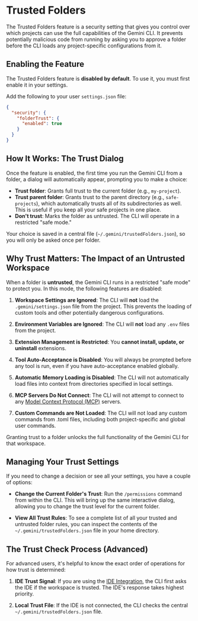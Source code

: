 # Trusted Folders

The Trusted Folders feature is a security setting that gives you control over
which projects can use the full capabilities of the Gemini CLI. It prevents
potentially malicious code from running by asking you to approve a folder before
the CLI loads any project-specific configurations from it.

## Enabling the Feature

The Trusted Folders feature is **disabled by default**. To use it, you must
first enable it in your settings.

Add the following to your user `settings.json` file:

```json
{
  "security": {
    "folderTrust": {
      "enabled": true
    }
  }
}
```

## How It Works: The Trust Dialog

Once the feature is enabled, the first time you run the Gemini CLI from a
folder, a dialog will automatically appear, prompting you to make a choice:

- **Trust folder**: Grants full trust to the current folder (e.g.,
  `my-project`).
- **Trust parent folder**: Grants trust to the parent directory (e.g.,
  `safe-projects`), which automatically trusts all of its subdirectories as
  well. This is useful if you keep all your safe projects in one place.
- **Don't trust**: Marks the folder as untrusted. The CLI will operate in a
  restricted "safe mode."

Your choice is saved in a central file (`~/.gemini/trustedFolders.json`), so you
will only be asked once per folder.

## Why Trust Matters: The Impact of an Untrusted Workspace

When a folder is **untrusted**, the Gemini CLI runs in a restricted "safe mode"
to protect you. In this mode, the following features are disabled:

1.  **Workspace Settings are Ignored**: The CLI will **not** load the
    `.gemini/settings.json` file from the project. This prevents the loading of
    custom tools and other potentially dangerous configurations.

2.  **Environment Variables are Ignored**: The CLI will **not** load any `.env`
    files from the project.

3.  **Extension Management is Restricted**: You **cannot install, update, or
    uninstall** extensions.

4.  **Tool Auto-Acceptance is Disabled**: You will always be prompted before any
    tool is run, even if you have auto-acceptance enabled globally.

5.  **Automatic Memory Loading is Disabled**: The CLI will not automatically
    load files into context from directories specified in local settings.

6.  **MCP Servers Do Not Connect**: The CLI will not attempt to connect to any
    [Model Context Protocol (MCP)](../mcp/index.md) servers.

7.  **Custom Commands are Not Loaded**: The CLI will not load any custom
    commands from .toml files, including both project-specific and global user
    commands.

Granting trust to a folder unlocks the full functionality of the Gemini CLI for
that workspace.

## Managing Your Trust Settings

If you need to change a decision or see all your settings, you have a couple of
options:

- **Change the Current Folder's Trust**: Run the `/permissions` command from
  within the CLI. This will bring up the same interactive dialog, allowing you
  to change the trust level for the current folder.

- **View All Trust Rules**: To see a complete list of all your trusted and
  untrusted folder rules, you can inspect the contents of the
  `~/.gemini/trustedFolders.json` file in your home directory.

## The Trust Check Process (Advanced)

For advanced users, it's helpful to know the exact order of operations for how
trust is determined:

1.  **IDE Trust Signal**: If you are using the
    [IDE Integration](../ide-integration/index.md), the CLI first asks the IDE
    if the workspace is trusted. The IDE's response takes highest priority.

2.  **Local Trust File**: If the IDE is not connected, the CLI checks the
    central `~/.gemini/trustedFolders.json` file.
